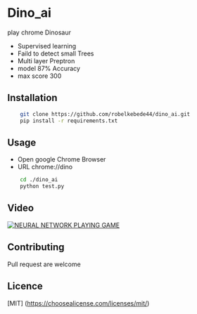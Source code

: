 # Dino_ai
play chrome Dinosaur


* Supervised learning
* Faild to detect small Trees 
* Multi layer Preptron
* model 87% Accuracy
* max score 300


## Installation

```bash 
    git clone https://github.com/robelkebede44/dino_ai.git
    pip install -r requirements.txt 
```

## Usage

* Open google Chrome Browser 
* URL  chrome://dino


``` bash 
    cd ./dino_ai
    python test.py 
```

## Video


[![NEURAL NETWORK PLAYING GAME](http://img.youtube.com/vi/a2TWe4Fw21g/0.jpg)](http://www.youtube.com/watch?v=a2TWe4Fw21g)



## Contributing

Pull request are welcome

## Licence

[MIT] (https://choosealicense.com/licenses/mit/)


